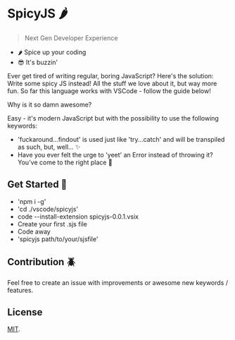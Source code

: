 # SpicyJS 🌶️

> Next Gen Developer Experience

- 🌶️ Spice up your coding
- 😎 It's buzzin'

Ever get tired of writing regular, boring JavaScript?
Here's the solution:
Write some spicy JS instead! All the stuff we love about it, but way more fun. 
So far this language works with VSCode - follow the guide below!

Why is it so damn awesome?

Easy - it's modern JavaScript but with the possibility to use the following keywords:

- 'fuckaround...findout' is used just like 'try...catch' and will be transpiled as such, but, well... ✨
- Have you ever felt the urge to 'yeet' an Error instead of throwing it? You've come to the right place 🤩

## Get Started 🦄

- 'npm i -g'
- 'cd ./vscode/spicyjs'
- code --install-extension spicyjs-0.0.1.vsix
- Create your first .sjs file
- Code away
- 'spicyjs path/to/your/sjsfile'

## Contribution 🪲

Feel free to create an issue with improvements or awesome new keywords / features.

## License

[MIT](LICENSE).
